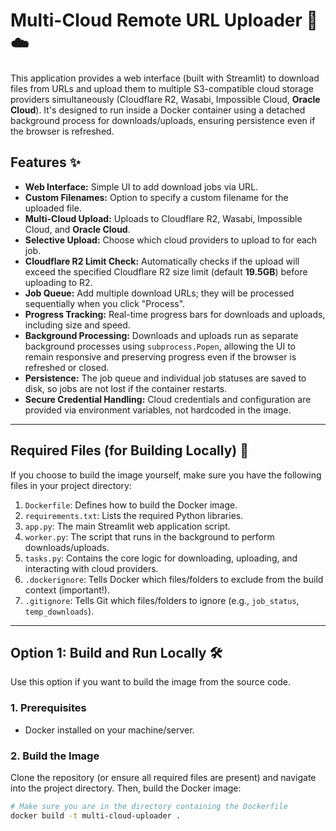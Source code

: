 # Multi-Cloud Remote URL Uploader 🚀☁️

This application provides a web interface (built with Streamlit) to download files from URLs and upload them to multiple S3-compatible cloud storage providers simultaneously (Cloudflare R2, Wasabi, Impossible Cloud, **Oracle Cloud**). It's designed to run inside a Docker container using a detached background process for downloads/uploads, ensuring persistence even if the browser is refreshed.

## Features ✨

* **Web Interface:** Simple UI to add download jobs via URL.
* **Custom Filenames:** Option to specify a custom filename for the uploaded file.
* **Multi-Cloud Upload:** Uploads to Cloudflare R2, Wasabi, Impossible Cloud, and **Oracle Cloud**.
* **Selective Upload:** Choose which cloud providers to upload to for each job.
* **Cloudflare R2 Limit Check:** Automatically checks if the upload will exceed the specified Cloudflare R2 size limit (default **19.5GB**) before uploading to R2.
* **Job Queue:** Add multiple download URLs; they will be processed sequentially when you click "Process".
* **Progress Tracking:** Real-time progress bars for downloads and uploads, including size and speed.
* **Background Processing:** Downloads and uploads run as separate background processes using `subprocess.Popen`, allowing the UI to remain responsive and preserving progress even if the browser is refreshed or closed.
* **Persistence:** The job queue and individual job statuses are saved to disk, so jobs are not lost if the container restarts.
* **Secure Credential Handling:** Cloud credentials and configuration are provided via environment variables, not hardcoded in the image.

---

## Required Files (for Building Locally) 📂

If you choose to build the image yourself, make sure you have the following files in your project directory:

1.  `Dockerfile`: Defines how to build the Docker image.
2.  `requirements.txt`: Lists the required Python libraries.
3.  `app.py`: The main Streamlit web application script.
4.  `worker.py`: The script that runs in the background to perform downloads/uploads.
5.  `tasks.py`: Contains the core logic for downloading, uploading, and interacting with cloud providers.
6.  `.dockerignore`: Tells Docker which files/folders to exclude from the build context (important!).
7.  `.gitignore`: Tells Git which files/folders to ignore (e.g., `job_status`, `temp_downloads`).

---

## Option 1: Build and Run Locally 🛠️

Use this option if you want to build the image from the source code.

### 1. Prerequisites

* Docker installed on your machine/server.

### 2. Build the Image

Clone the repository (or ensure all required files are present) and navigate into the project directory. Then, build the Docker image:

```bash
# Make sure you are in the directory containing the Dockerfile
docker build -t multi-cloud-uploader .

